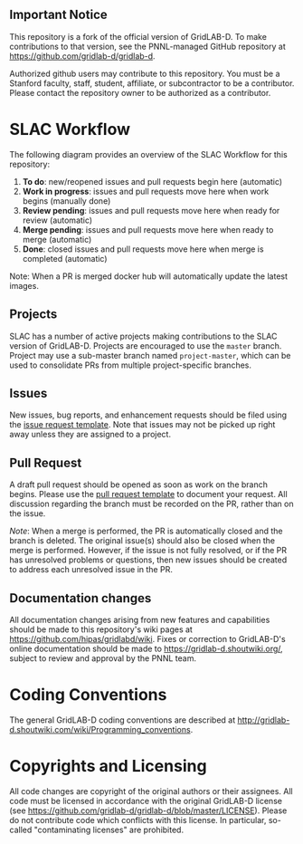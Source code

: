 ## Important Notice

This repository is a fork of the official version of GridLAB-D.  To make contributions to that version, see the PNNL-managed GitHub repository at https://github.com/gridlab-d/gridlab-d.

Authorized github users may contribute to this repository. You must be a Stanford faculty, staff, student, affiliate, or subcontractor to be a contributor.  Please contact the repository owner to be authorized as a contributor.

# SLAC Workflow
The following diagram provides an overview of the SLAC Workflow for this repository:
1. **To do**: new/reopened issues and pull requests begin here (automatic)
2. **Work in progress**: issues and pull requests move here when work begins (manually done)
3. **Review pending**: issues and pull requests move here when ready for review (automatic)
4. **Merge pending**: issues and pull requests move here when ready to merge (automatic)
5. **Done**: closed issues and pull requests move here when merge is completed (automatic)

Note: When a PR is merged docker hub will automatically update the latest images.

## Projects

SLAC has a number of active projects making contributions to the SLAC version of GridLAB-D.  Projects are encouraged to use the `master` branch. Project may use a sub-master branch named `project-master`, which can be used to consolidate PRs from multiple project-specific branches.

## Issues

New issues, bug reports, and enhancement requests should be filed using the [issue request template](issue_template.md).  Note that issues may not be picked up right away unless they are assigned to a project.

## Pull Request

A draft pull request should be opened as soon as work on the branch begins.  Please use the [pull request template](pull_request_template.md) to document your request. All discussion regarding the branch must be recorded on the PR, rather than on the issue.  

_Note_: When a merge is performed, the PR is automatically closed and the branch is deleted. The original issue(s) should also be closed when the merge is performed.  However, if the issue is not fully resolved, or if the PR has unresolved problems or questions, then new issues should be created to address each unresolved issue in the PR. 

## Documentation changes

All documentation changes arising from new features and capabilities should be made to this repository's wiki pages at https://github.com/hipas/gridlabd/wiki. Fixes or correction to GridLAB-D's online documentation should be made to https://gridlab-d.shoutwiki.org/, subject to review and approval by the PNNL team.

# Coding Conventions

The general GridLAB-D coding conventions are described at http://gridlab-d.shoutwiki.com/wiki/Programming_conventions.

# Copyrights and Licensing

All code changes are copyright of the original authors or their assignees.  All code must be licensed in accordance with the original GridLAB-D license (see https://github.com/gridlab-d/gridlab-d/blob/master/LICENSE).  Please do not contribute code which conflicts with this license. In particular, so-called "contaminating licenses" are prohibited.

